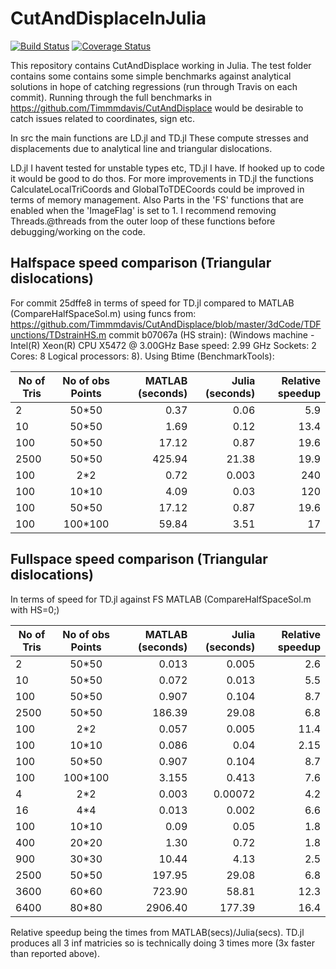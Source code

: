# CutAndDisplaceInJulia

[![Build Status](https://travis-ci.com/Timmmdavis/CutAndDisplaceJulia.svg?token=1HhESyMNyqzV8R22Pqq6&branch=master)](https://travis-ci.com/Timmmdavis/CutAndDisplaceJulia)
[![Coverage Status](https://codecov.io/gh/Timmmdavis/CutAndDisplaceJulia/branch/master/graph/badge.svg?token=IbbZ8n4385)](https://codecov.io/gh/Timmmdavis/CutAndDisplaceJulia)

This repository contains CutAndDisplace working in Julia. 
The test folder contains some contains some simple benchmarks against analytical solutions in hope of catching regressions (run through Travis on each commit). Running through the full benchmarks in https://github.com/Timmmdavis/CutAndDisplace would be desirable to catch issues related to coordinates, sign etc. 

In src the main functions are 
LD.jl 
and 
TD.jl
These compute stresses and displacements due to analytical line and triangular dislocations. 

LD.jl I havent tested for unstable types etc, TD.jl I have. If hooked up to code it would be good to do thos. 
For more improvements in TD.jl the functions CalculateLocalTriCoords and GlobalToTDECoords could be improved in terms of memory management. Also Parts in the 'FS' functions that are enabled when the 'ImageFlag' is set to 1. 
I recommend removing Threads.@threads from the outer loop of these functions before debugging/working on the code.  

## Halfspace speed comparison (Triangular dislocations)

For commit 25dffe8 in terms of speed for TD.jl compared to MATLAB (CompareHalfSpaceSol.m) using funcs from: https://github.com/Timmmdavis/CutAndDisplace/blob/master/3dCode/TDFunctions/TDstrainHS.m commit b07067a  (HS strain):
(Windows machine - Intel(R) Xeon(R) CPU X5472 @ 3.00GHz	Base speed:	2.99 GHz 	Sockets:	2	Cores:	8	Logical processors:	8). Using Btime (BenchmarkTools): 

| No of Tris    | No of obs Points | MATLAB (seconds)  | Julia (seconds) | Relative speedup |
| ------------- |:----------------:| -----------------:| -------------:  | --------------:  |
| 2     | 50*50   |  0.37  |  0.06  |  5.9 |
| 10    | 50*50   |  1.69  |  0.12  | 13.4 |
| 100   | 50*50   | 17.12  |  0.87  | 19.6 |
| 2500  | 50*50   |425.94  | 21.38  | 19.9 |
| 100   | 2*2     |  0.72  |  0.003 | 240     |
| 100   | 10*10   |  4.09  |  0.03  | 120     |
| 100   | 50*50   | 17.12  |  0.87  | 19.6 |
| 100   | 100*100 | 59.84  |  3.51  | 17 |

## Fullspace speed comparison (Triangular dislocations)

In terms of speed for TD.jl against FS MATLAB (CompareHalfSpaceSol.m with HS=0;)

| No of Tris    | No of obs Points | MATLAB (seconds)  | Julia (seconds) | Relative speedup |
| ------------- |:----------------:| -----------------:| -------------:  | --------------:  |
| 2     | 50*50   |  0.013 | 0.005 | 2.6 | 
| 10    | 50*50   |  0.072 | 0.013 | 5.5 | 
| 100   | 50*50   |  0.907 | 0.104 | 8.7 |
| 2500  | 50*50   |186.39  | 29.08 | 6.8 |
| 100   | 2*2     |  0.057 | 0.005 |11.4|
| 100   | 10*10   |  0.086 | 0.04 | 2.15 |
| 100   | 50*50   |  0.907 | 0.104 | 8.7 |
| 100   | 100*100 |  3.155 | 0.413 | 7.6 |
| 4     | 2*2     |   0.003 |   0.00072 | 4.2  | 
| 16    | 4*4     |   0.013 |   0.002   | 6.6  | 
| 100   | 10*10   |   0.09 |   0.05    | 1.8  |
| 400   | 20*20   |   1.30 |   0.72    | 1.8  |
| 900   | 30*30   |  10.44 |   4.13    | 2.5  |
| 2500  | 50*50   | 197.95 |  29.08    | 6.8  |
| 3600  | 60*60   | 723.90 |  58.81    | 12.3 |
| 6400  | 80*80   |2906.40 | 177.39    | 16.4 |

Relative speedup being the times from MATLAB(secs)/Julia(secs).
TD.jl produces all 3 inf matricies so is technically doing 3 times more (3x faster than reported above).  
